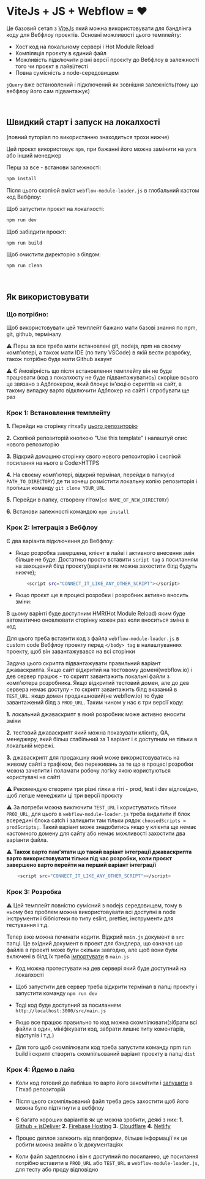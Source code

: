 # ViteJs + JS + Webflow = ❤️

Це базовий сетап з [ViteJs](https://vitejs.dev/) який можна використовувати для бандлінга коду для Вебфлоу проєктів.
Основні можливості цього темплейту:
 - Хост код на локальному сервері і Hot Module Reload
 - Компіляція проєкту в єдиний файл
 - Можливість підключити різні версії проєкту до Вебфлоу в залежності того чи проєкт в лайві/тесті
 - Повна сумісність з node-середовищем

`jQuery` вже встановлений і підключений як зовнішня залежність(тому що вебфлоу його сам підвантажує)

<br />

## Швидкий старт і запуск на локалхості

(повний туторіал по використанню знаходиться трохи нижче)

Цей проєкт використовує `npm`, при бажанні його можна замінити на `yarn` або інший менеджер

Перш за все - встанови залежності:

```sh
npm install
```

Після цього скопіюй вміст `webflow-module-loader.js` в глобальний кастом код Вебфлоу:

Щоб запустити проєкт на локалхості:

```sh
npm run dev
```

Щоб забілдити проєкт:

```sh
npm run build
```

Щоб очистити директорію з білдом:

```sh
npm run clean
```
<br />

## Як використовувати

### Що потрібно:

Щоб використовувати цей темплейт бажано мати базові знання по npm, git, github, терміналу

⚠️ Перш за все треба мати встановлені  git, nodejs, npm на своєму комп'ютері, а також мати IDE (по типу VSCode) в якій вести розробку, також потрібно буде мати Github акаунт

⚠️ Є ймовірність що після встановлення темплейту він не буде працювати (код з локалхосту не буде підвантажуватись) скоріше всього це звязано з Адблокером, який блокує ін'єкцію скриптів на сайт, в такому випадку варто відключити Адблокер на сайті і спробувати ще раз

### Крок 1: Встановлення темплейту

**1.** Перейди на сторінку гітхабу [цього репозиторію](https://github.com/theKozman/webflow-vite-template)

**2.** Скопіюй репозиторій кнопкою "Use this template" і налаштуй опис нового репозиторію

**3.** Відкрий домашню сторінку свого нового репозиторію і скопіюй посилання на нього в Code>HTTPS

**4.** На своєму комп'ютері, відкрий термінал, перейди в папку(`cd PATH_TO_DIRECTORY`) де ти хочеш розмістити локальну копію репозиторія і пропиши команду `git clone YOUR_URL`

**5.** Перейди в папку, створену гітом(`cd NAME_OF_NEW_DIRECTORY`)

**6.** Встанови залежності командою `npm install`

### Крок 2: Інтеграція з Вебфлоу

Є два варіанта підключення до Вебфлоу:

- Якщо розробка завершена, клієнт в лайві і активного внесення змін більше не буде:
    Достатньо просто вставити `script tag` з посиланням на захощений білд проєкту(варіанти як можна захостити білд будуть нижче);

    ```sh
        <script src="CONNECT_IT_LIKE_ANY_OTHER_SCRIPT"></script>
    ``` 


- Якщо проєкт ще в процесі розробки і розробник активно вносить зміни:

В цьому варінті буде доступним HMR(Hot Module Reload) яким буде автоматично оновлювати сторінку кожен раз коли вноситься зміна в код

Для цього треба вставити код з файла `webflow-module-loader.js` в custom code Вебфлоу проекту перед `</body> tag` в налаштуваннях проекту, щоб він завантажувався на всі сторінки

Задача цього скрипта підвантажувати правильний варіант джаваскрипта. Якщо сайт відкритий на тестовому домені(webflow.io) і дев сервер працює - то скрипт завантажить локальні файли з комп'ютера розробника. Якщо відкритий тестовий домен, але до дев сервера немає доступу - то скрипт завантажить білд вказаний в `TEST_URL`. якщо домен продакшновий(не webflow.io) то буде завантажений білд з `PROD_URL`.
Таким чином у нас є три версії коду:

**1.** локальний джаваскрипт в який розробник може активно вносити зміни

**2.** тестовий джаваскрипт який можна показувати клієнту, QA, менеджеру, який більш стабільний за 1 варіант і є доступним не тільки в локальній мережі. 

**3.** джаваскрипт для продакшну який може використовуватись на живому сайті з трафіком, без переживань за те що в процесі розробки можна зачепити і поламати робочу логіку якою користуються користувачі на сайті

⚠️ Рекомендую створити три різні гілки в гіті - prod, test i dev відповідно, щоб легше менеджити ці три версії проєкту

⚠️ За потреби можна виключити `TEST_URL` і користуватись тільки `PROD_URL`, для цього в `webflow-module-loader.js` треба видалити if блок всередині блока catch і залишити там тільки рядок `choosedScripts = prodScripts;`. Такий варіант може знадобитись якщо у клієнта ще немає кастомного домену для сайту або немає можливості захостити два варіанти файла.

⚠️ **Також варто пам'ятати що такий варіант інтеграції джаваскрипта варто використовувати тільки під час розробки, коли проєкт завершено варто перейти на перший варіант інтеграції**

```sh
    <script src="CONNECT_IT_LIKE_ANY_OTHER_SCRIPT"></script>
``` 

### Крок 3: Розробка

⚠️ Цей темплейт повністю сумісний з nodejs середовищем, тому в ньому без проблем можна використовувати всі доступні в node інструменти і бібліотеки по типу eslint, prettier, інструменти для тестування і т.д.

Тепер вже можна починати кодити. Відкрий `main.js` документ в `src` папці.
Це вхідний документ в проект для бандлера, що означає що файлів в проекті може бути скільки завгодно, але щоб вони були включені в білд їх треба [імпортувати](https://developer.mozilla.org/en-US/docs/Web/JavaScript/Reference/Statements/import) в `main.js`

- Код можна протестувати на дев сервері який буде доступний на локалхості

- Щоб запустити дев сервер треба відкрити термінал в папці проекту і запустити команду `npm run dev`

- Тоді код буде доступний за посиланням `http://localhost:3000/src/main.js`

- Якщо все працює правильно то код можна скомпілювати(зібрати всі файли в один, мініфікувати код, забрати лишнє типу коментарів, відступів і т.д.)

- Для того щоб скомпілювати код треба запустити команду npm run build і скрипт створить скомпільований варіант проєкту в папці `dist`

### Крок 4: Йдемо в лайв

- Коли код готовий до пабліша то варто його закомітити і [запушити](https://docs.github.com/en/get-started/importing-your-projects-to-github/importing-source-code-to-github/adding-locally-hosted-code-to-github) в Гітхаб репозиторій

- Після цього скомпільований файл треба десь захостити щоб його можна було підтягнути в вебфлоу

- Є багато хороших варіантів як це можна зробити, деякі з них:
    **1.** [Github + jsDeliver](https://gomakethings.com/how-to-turn-any-github-repo-into-a-cdn/)
    **2.** [Firebase Hosting](https://firebase.google.com/docs/hosting)
    **3.** [Cloudflare](https://www.cloudflare.com/en-gb/)
    **4.** [Netlify](https://docs.netlify.com/get-started/)

- Процес деплоя залежить від платформи, більше інформації як це робити можна знайти в їх документаціях
- Коли файл задеплоєно і він є доступний по посиланню, це посилання потрібно вставити в `PROD_URL` або `TEST_URL` в `webflow-module-loader.js`, для тесту або проду відповідно
